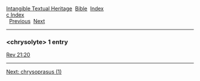 [Intangible Textual Heritage](../../index)  [Bible](../index) 
[Index](index)   
[c Index](_c_)  
  [Previous](c02176)  [Next](c02178) 

------------------------------------------------------------------------

### &lt;chrysolyte&gt; 1 entry

[Rev 21:20](../kjv/rev021.htm#020)  

------------------------------------------------------------------------

[Next: chrysoprasus (1)](c02178)
